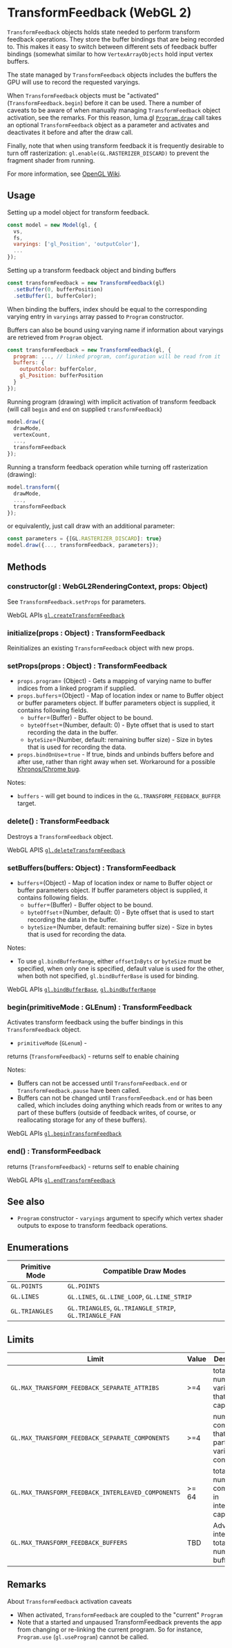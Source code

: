 # TransformFeedback (WebGL 2)

`TransformFeedback` objects holds state needed to perform transform feedback operations. They store the buffer bindings that are being recorded to. This makes it easy to switch between different sets of feedback buffer bindings (somewhat similar to how `VertexArrayObjects` hold input vertex buffers.

The state managed by `TransformFeedback` objects includes the buffers the GPU will use to record the requested varyings.

When `TransformFeedback` objects must be "activated" (`TransformFeedback.begin`) before it can be used. There a number of caveats to be aware of when manually managing `TransformFeedback` object activation, see the remarks. For this reason, luma.gl [`Program.draw`](/docs/api-reference/webgl/program.md) call takes an optional `TransformFeedback` object as a parameter and activates and deactivates it before and after the draw call.

Finally, note that when using transform feedback it is frequently desirable to turn off rasterization: `gl.enable(GL.RASTERIZER_DISCARD)` to prevent the fragment shader from running.

For more information, see [OpenGL Wiki](https://www.khronos.org/opengl/wiki/Transform_Feedback).


## Usage

Setting up a model object for transform feedback.

```js
const model = new Model(gl, {
  vs,
  fs,
  varyings: ['gl_Position', 'outputColor'],
  ...
});
```

Setting up a transform feedback object and binding buffers

```js
const transformFeedback = new TransformFeedback(gl)
  .setBuffer(0, bufferPosition)
  .setBuffer(1, bufferColor);
```

When binding the buffers, index should be equal to the corresponding varying entry in `varyings` array passed to `Program` constructor.

Buffers can also be bound using varying name if information about varyings are retrieved from `Program` object.

```js
const transformFeedback = new TransformFeedback(gl, {
  program: ..., // linked program, configuration will be read from it
  buffers: {
    outputColor: bufferColor,
    gl_Position: bufferPosition
  }
});
```

Running program (drawing) with implicit activation of transform feedback (will call `begin` and `end` on supplied `transformFeedback`)

```js
model.draw({
  drawMode,
  vertexCount,
  ...,
  transformFeedback
});
```

Running a transform feedback operation while turning off rasterization (drawing):

```js
model.transform({
  drawMode,
  ...,
  transformFeedback
});
```

or equivalently, just call draw with an additional parameter:

```js
const parameters = {[GL.RASTERIZER_DISCARD]: true}
model.draw({..., transformFeedback, parameters});
```


## Methods

### constructor(gl : WebGL2RenderingContext, props: Object)

See `TransformFeedback.setProps` for parameters.

WebGL APIs [`gl.createTransformFeedback`](https://developer.mozilla.org/en-US/docs/Web/API/WebGL2RenderingContext/createTransformFeedback)


### initialize(props : Object) : TransformFeedback

Reinitializes an existing `TransformFeedback` object with new props.


### setProps(props : Object) : TransformFeedback

* `props.program`= (Object) - Gets a mapping of varying name to buffer indices from a linked program if supplied.
* `props.buffers`=(Object) - Map of location index or name to Buffer object or buffer parameters object. If buffer parameters object is supplied, it contains following fields.
  * `buffer`=(Buffer) - Buffer object to be bound.
  * `byteOffset`=(Number, default: 0) - Byte offset that is used to start recording the data in the buffer.
  * `byteSize`=(Number, default: remaining buffer size) - Size in bytes that is used for recording the data.
* `props.bindOnUse`=`true` - If true, binds and unbinds buffers before and after use, rather than right away when set. Workaround for a possible [Khronos/Chrome bug](https://github.com/KhronosGroup/WebGL/issues/2346).

Notes:

* `buffers` - will get bound to indices in the `GL.TRANSFORM_FEEDBACK_BUFFER` target.


### delete() : TransformFeedback

Destroys a `TransformFeedback` object.

WebGL APIS [`gl.deleteTransformFeedback`](https://developer.mozilla.org/en-US/docs/Web/API/WebGL2RenderingContext/deleteTransformFeedback)


### setBuffers(buffers: Object) : TransformFeedback

* `buffers`=(Object) - Map of location index or name to Buffer object or buffer parameters object. If buffer parameters object is supplied, it contains following fields.
  * `buffer`=(Buffer) - Buffer object to be bound.
  * `byteOffset`=(Number, default: 0) - Byte offset that is used to start recording the data in the buffer.
  * `byteSize`=(Number, default: remaining buffer size) - Size in bytes that is used for recording the data.

Notes:

* To use `gl.bindBufferRange`, either `offsetInByts` or `byteSize` must be specified, when only one is specified, default value is used for the other, when both not specified, `gl.bindBufferBase` is used for binding.

WebGL APIs [`gl.bindBufferBase`](https://developer.mozilla.org/en-US/docs/Web/API/WebGL2RenderingContext/bindBufferBase), [`gl.bindBufferRange`](https://developer.mozilla.org/en-US/docs/Web/API/WebGL2RenderingContext/bindBufferRange)


### begin(primitiveMode : GLEnum) : TransformFeedback

Activates transform feedback using the buffer bindings in this `TransformFeedback` object.

* `primitiveMode` (`GLenum`) -

returns (`TransformFeedback`) - returns self to enable chaining

Notes:

* Buffers can not be accessed until `TransformFeedback.end` or `TransformFeedback.pause` have been called.
* Buffers can not be changed until `TransformFeedback.end` or has been called, which includes doing anything which reads from or writes to any part of these buffers (outside of feedback writes, of course, or reallocating storage for any of these buffers).


WebGL APIs [`gl.beginTransformFeedback`](https://developer.mozilla.org/en-US/docs/Web/API/WebGL2RenderingContext/beginTransformFeedback)


### end() : TransformFeedback

returns (`TransformFeedback`) - returns self to enable chaining

WebGL APIs [`gl.endTransformFeedback`](https://developer.mozilla.org/en-US/docs/Web/API/WebGL2RenderingContext/endTransformFeedback)


## See also

* `Program` constructor - `varyings` argument to specify which vertex shader outputs to expose to transform feedback operations.


## Enumerations

| Primitive Mode | Compatible Draw Modes |
| ---            | --- |
| `GL.POINTS`    | `GL.POINTS` |
| `GL.LINES`     | `GL.LINES`, `GL.LINE_LOOP`, `GL.LINE_STRIP` |
| `GL.TRIANGLES` | `GL.TRIANGLES`, `GL.TRIANGLE_STRIP`, `GL.TRIANGLE_FAN` |


## Limits

| Limit                                              | Value | Description |
| ---                                                | ---   | --- |
| `GL.MAX_TRANSFORM_FEEDBACK_SEPARATE_ATTRIBS`       | >=4   | total number of variables that can be captured }
| `GL.MAX_TRANSFORM_FEEDBACK_SEPARATE_COMPONENTS`    | >=4   | number of components that any particular variable can contain |
| `GL.MAX_TRANSFORM_FEEDBACK_INTERLEAVED_COMPONENTS` | >= 64 |  total number of components in interleaved capture |
| `GL.MAX_TRANSFORM_FEEDBACK_BUFFERS`                | TBD   | Advanced interleaving total number of buffers |


## Remarks

About `TransformFeedback` activation caveats

* When activated, `TransformFeedback` are coupled to the "current" `Program`
* Note that a started and unpaused TransformFeedback prevents the app from changing or re-linking the current program. So for instance, `Program.use` (`gl.useProgram`) cannot be called.
